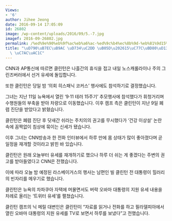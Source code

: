 ```yaml
---
Views:
- '6'
author: Jihee Jeong
date: 2016-09-14 17:05:09
id: 26802
image: /wp-content/uploads/2016/09/5.-7.jpg
imagef: 2016-09-26802.jpg
permalink: /%ed%9e%90%eb%9f%ac%eb%a6%ac-%ed%9c%b4%ec%8b%9d-%eb%81%9d15%ec%9d%bc%eb%b6%80%ed%84%b0-%ec%9c%a0%ec%84%b8-%ec%9e%ac%ea%b0%9c/
title: "\uD790\uB7EC\uB9AC \uD734\uC2DD \uB05D\u202615\uC77C\uBD80\uD130 \uC720\uC138\
  \ \uC7AC\uAC1C"
---
```


CNN과 AP통신에 따르면 클린턴은 나흘간의 휴식을 접고 내일 노스캐롤라이나 주의 그린즈버러에서 선거 유세에 돌입합니다.

또한 클린턴은 당일 밤 &#8216;의회 히스패닉 코커스&#8217; 행사에도 참석하기로 결정했습니다.

그녀는 지난 11일 뉴욕에서 열린 &#8216;9·11 테러 15주기&#8217; 추모행사에 참석했다가 휘청거리며 수행원들의 부축을 받아 차량으로 이동했습니다. 이후 캠프 측은 클린턴이 지난 9일 폐렴 진단을 받았다고 밝혔습니다.

클린턴은 폐렴 진단 후 닷새간 쉬라는 주치의의 권고를 무시했다가 &#8216;건강 이상설&#8217; 논란 속에 꼼짝없이 침상에 묶이는 신세가 됐습니다.

이후 그녀는 CNN방송과 한 전화 인터뷰에서 하루 만에 몸 상태가 많이 좋아졌다며 곧 일정을 재개할 것이라고 밝힌 바 있습니다.

클린턴은 원래 오늘부터 유세를 재개하기로 했으나 하루 더 쉬는 게 좋겠다는 주변의 권고를 받아들였다고 CNN은 전했습니다.

이에 따라 오늘 밤 예정된 라스베이거스의 행사는 남편인 빌 클린턴 전 대통령이 힐러리의 빈자리를 메우기로 했습니다.

클린턴은 뉴욕의 차파쿠아 자택에 머물면서도 버락 오바마 대통령의 지원 유세 내용을 차례로 올리는 &#8216;트위터 유세&#8217;를 펼쳤습니다.

클린턴 캠프의 닉 메릴 대변인은 클린턴이 &#8220;자료를 읽거나 전화를 하고 필라델피아에서 열린 오바마 대통령의 지원 유세를 TV로 보면서 하루를 보냈다&#8221;고 전했습니다.
